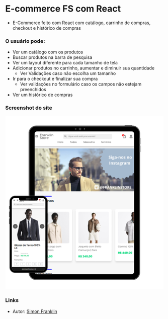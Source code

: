 # E-commerce FS com React
- E-Commerce feito com React com catálogo, carrinho de compras, checkout e histórico de compras

### O usuário pode:

- Ver um catálogo com os produtos
- Buscar produtos na barra de pesquisa
- Ver um layout diferente para cada tamanho de tela
- Adicionar produtos no carrinho, aumentar e diminuir sua quantidade
    - Ver Validações caso não escolha um tamanho
- Ir para o checkout e finalizar sua compra
    - Ver validações no formulário caso os campos não estejam preenchidos
- Ver um histórico de compras

### Screenshot do site

![Screenshot](/src/assets/img/screenshot.png)

### Links

- Autor: [Simon Franklin](https://github.com/simonfranklin1)